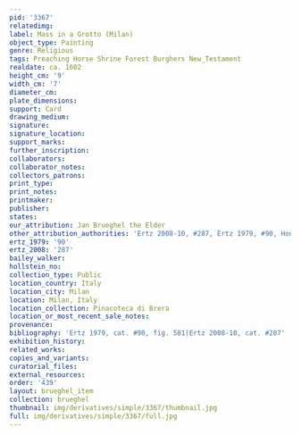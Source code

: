 ```yaml
---
pid: '3367'
relatedimg: 
label: Mass in a Grotto (Milan)
object_type: Painting
genre: Religious
tags: Preaching Horse Shrine Forest Burghers New_Testament
realdate: ca. 1602
height_cm: '9'
width_cm: '7'
diameter_cm: 
plate_dimensions: 
support: Card
drawing_medium: 
signature: 
signature_location: 
support_marks: 
further_inscription: 
collaborators: 
collaborator_notes: 
collectors_patrons: 
print_type: 
print_notes: 
printmaker: 
publisher: 
states: 
our_attribution: Jan Brueghel the Elder
other_attribution_authorities: 'Ertz 2008-10, #287, Ertz 1979, #90, Honig database'
ertz_1979: '90'
ertz_2008: '287'
bailey_walker: 
hollstein_no: 
collection_type: Public
location_country: Italy
location_city: Milan
location: Milan, Italy
location_collection: Pinacoteca di Brera
location_or_most_recent_sale_notes: 
provenance: 
bibliography: 'Ertz 1979, cat. #90, fig. 581|Ertz 2008-10, cat. #287'
exhibition_history: 
related_works: 
copies_and_variants: 
curatorial_files: 
external_resources: 
order: '439'
layout: brueghel_item
collection: brueghel
thumbnail: img/derivatives/simple/3367/thumbnail.jpg
full: img/derivatives/simple/3367/full.jpg
---
```

